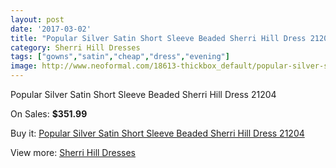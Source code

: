 ```yaml
---
layout: post
date: '2017-03-02'
title: "Popular Silver Satin Short Sleeve Beaded Sherri Hill Dress 21204"
category: Sherri Hill Dresses
tags: ["gowns","satin","cheap","dress","evening"]
image: http://www.neoformal.com/18613-thickbox_default/popular-silver-satin-short-sleeve-beaded-sherri-hill-dress-21204.jpg
---
```

Popular Silver Satin Short Sleeve Beaded Sherri Hill Dress 21204

On Sales: **$351.99**
<a href="https://www.neoformal.com/en/sherri-hill-dresses-2014/5948-popular-silver-satin-short-sleeve-beaded-sherri-hill-dress-21204.html"><amp-img layout="responsive" width="600" height="600" src="//www.neoformal.com/18613-thickbox_default/popular-silver-satin-short-sleeve-beaded-sherri-hill-dress-21204.jpg" alt="Popular Silver Satin Short Sleeve Beaded Sherri Hill Dress 21204 0" /></a>
<a href="https://www.neoformal.com/en/sherri-hill-dresses-2014/5948-popular-silver-satin-short-sleeve-beaded-sherri-hill-dress-21204.html"><amp-img layout="responsive" width="600" height="600" src="//www.neoformal.com/18614-thickbox_default/popular-silver-satin-short-sleeve-beaded-sherri-hill-dress-21204.jpg" alt="Popular Silver Satin Short Sleeve Beaded Sherri Hill Dress 21204 1" /></a>

Buy it: [Popular Silver Satin Short Sleeve Beaded Sherri Hill Dress 21204](https://www.neoformal.com/en/sherri-hill-dresses-2014/5948-popular-silver-satin-short-sleeve-beaded-sherri-hill-dress-21204.html "Popular Silver Satin Short Sleeve Beaded Sherri Hill Dress 21204")

View more: [Sherri Hill Dresses](https://www.neoformal.com/en/73-sherri-hill-dresses-2014 "Sherri Hill Dresses")